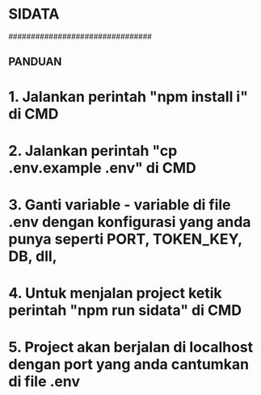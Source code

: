 # SIDATA

################################

## PANDUAN

# 1. Jalankan perintah "npm install i" di CMD

# 2. Jalankan perintah "cp .env.example .env" di CMD

# 3. Ganti variable - variable di file .env dengan konfigurasi yang anda punya seperti PORT, TOKEN_KEY, DB, dll,

# 4. Untuk menjalan project ketik perintah "npm run sidata" di CMD

# 5. Project akan berjalan di localhost dengan port yang anda cantumkan di file .env
